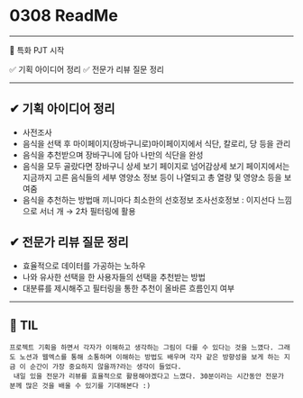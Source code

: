 # 0308 ReadMe

---

🚩 특화 PJT 시작

✅ 기획 아이디어 정리
✅ 전문가 리뷰 질문 정리

---

## ✔ 기획 아이디어 정리

* 사전조사
* 음식을 선택 후 마이페이지(장바구니로)마이페이지에서 식단, 칼로리, 당 등을 관리
* 음식을 추천받으며 장바구니에 담아 나만의 식단을 완성
* 음식을 모두 골랐다면 장바구니 상세 보기 페이지로 넘어감상세 보기 페이지에서는 지금까지 고른 음식들의 세부 영양소 정보 등이 나열되고 총 열량 및 영양소 등을 보여줌
* 음식을 추천하는 방법매 끼니마다 최소한의 선호정보 조사선호정보 : 이지선다 느낌으로 서너 개 → 2차 필터링에 활용



## ✔ 전문가 리뷰 질문 정리

* 효율적으로 데이터를 가공하는 노하우
* 나와 유사한 선택을 한 사용자들의 선택을 추천받는 방법
* 대분류를 제시해주고 필터링을 통한 추천이 올바른 흐름인지 여부

---

## 📖 TIL

```
프로젝트 기획을 하면서 각자가 이해하고 생각하는 그림이 다를 수 있다는 것을 느꼈다. 그래도 노션과 웹엑스를 통해 소통하며 이해하는 방법도 배우며 각자 같은 방향성을 보게 하는 지금 이 순간이 가장 중요하지 않을까?라는 생각이 들었다.
 내일 있을 전문가 리뷰를 효율적으로 활용해야겠다고 느꼈다. 30분이라는 시간동안 전문가 분께 많은 것을 배울 수 있기를 기대해본다 :)
```

